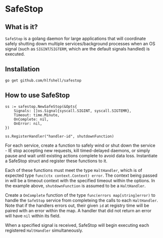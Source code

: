 # SafeStop

## What is it?
`SafeStop` is a golang daemon for large applications that will coordinate safely shutting down multiple services/background processes when an OS signal (such as `SIGINT`/`SIGTERM`, which are the default signals handled) is executed.

## Installation

```
go get github.com/hlfshell/safestop
```

## How to use SafeStop

```
ss := safestop.NewSafeStop(&Opts{
    Signals: []os.Signal{syscall.SIGINT, syscall.SIGTEMR},
    Timeout: time.Minute,
    OnComplete: nil,
    OnError: nil,
})

ss.RegisterHandler("handler-id", shutdownFunction)
```

For each service, create a function to safely wind or shut down the service - IE stop accepting new requests, kill timed-delayed daemons, or simply pause and wait until existing actions complete to avoid data loss. Instantiate a SafeStop struct and register these functions to it.

Each of these functions must meet the type `HaltHandler`, which is of expected type `func(ctx context.Context) error`. The context being passed in will be a timeout context with the specified timeout within the options. In the example above, `shutdownFunction` is assumed to be a `HaltHandler`.

Create a `OnComplete` function of the type `func(errors map[string]error)` to handle the `SafeStop` service from completeing the calls to each `HaltHandler`. Note that if the handlers errors out, their given `id` at registry time will be paired with an error within the map. A handler that did not return an error will have `nil` within its field.

When a specified signal is received, SafeStop will begin executing each registered `HaltHandler` simultaneously.